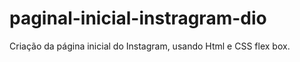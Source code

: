 # paginal-inicial-instragram-dio
Criação da página inicial do Instagram, usando Html e CSS flex box.
